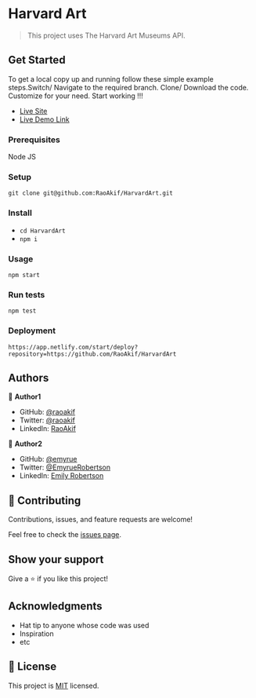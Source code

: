 # Harvard Art

> This project uses The Harvard Art Museums API.


## Get Started
To get a local copy up and running follow these simple example steps.Switch/ Navigate to the required branch. Clone/ Download the code. Customize for your need. Start working !!!
- [Live Site](https://harvardartgallery.netlify.app/)
- [Live Demo Link](https://www.loom.com/share/0556d9d28d974d49a8d7192eb8d10f70)


### Prerequisites
Node JS
### Setup
`git clone git@github.com:RaoAkif/HarvardArt.git`
### Install
- `cd HarvardArt`
- `npm i`

### Usage
`npm start`
### Run tests
`npm test`
### Deployment
`https://app.netlify.com/start/deploy?repository=https://github.com/RaoAkif/HarvardArt`


## Authors

👤 **Author1**

- GitHub: [@raoakif](https://github.com/RaoAkif)
- Twitter: [@raoakif](https://twitter.com/RaoAkif)
- LinkedIn: [RaoAkif](https://linkedin.com/in/RaoAkif)

👤 **Author2**

- GitHub: [@emyrue](https://github.com/emyrue)
- Twitter: [@EmyrueRobertson](https://twitter.com/EmyrueRobertson)
- LinkedIn: [Emily Robertson](https://linkedin.com/in/emilyruthrobertson)


## 🤝 Contributing

Contributions, issues, and feature requests are welcome!

Feel free to check the [issues page](../../issues/).

## Show your support

Give a ⭐️ if you like this project!

## Acknowledgments

- Hat tip to anyone whose code was used
- Inspiration
- etc

## 📝 License

This project is [MIT](./MIT.md) licensed.
